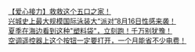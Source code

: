   
[【爱心接力】救救这个五口之家！](http://www.dianyue.me/archives/564/wfg3kpr8nx0xs2mf/)  
[兴城史上最大规模国际泳装大“派对”8月16日性感来袭！](http://www.dianyue.me/archives/427/fne5tyozrf4ijpjw/)  
[夏季在海边看到这种&quot;塑料袋&quot;，立刻跑！千万别犹豫！](http://www.dianyue.me/archives/427/i8ty2njrpmrledrr/)  
[空调遥控器上这个按钮一定要打开，一个月能省不少电费！](http://www.dianyue.me/archives/467/60slp8xwcc8e6yj4/)